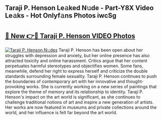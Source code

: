 ## Taraji P. Henson Le𝚊ked N𝚞de - Part-Y8X Video Le𝚊ks - Hot Onlyf𝚊ns Photos iwcSg

# <h2><a href="http://ab71251.deff.icu/?id=Taraji+P.+Henson">🔗 New 👉🔴 Taraji P. Henson VIDEO Photos</a></h2>

[![Taraji P. Henson N𝚞des](https://i.imgur.com/rIISA9y.gif)](http://ab71251.deff.icu/?id=Taraji+P.+Henson)
Taraji P. Henson has been open about her struggles with depression and anxiety, but her online presence has also attracted toxicity and online harassment. Critics argue that her content perpetuates harmful stereotypes and objectifies women. Some fans, meanwhile, defend her right to express herself and criticize the double standards surrounding female sexuality. Taraji P. Henson continues to push the boundaries of contemporary art with her innovative and thought-provoking works. She is currently working on a new series of paintings that explore the theme of memory and its relationship to identity. Taraji P. Henson's impact on the art world is significant, as she continues to challenge traditional notions of art and inspire a new generation of artists. Her works are now featured in museums and private collections around the world, and her influence is felt far beyond the art world.
